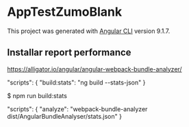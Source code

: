 # AppTestZumoBlank

This project was generated with [Angular CLI](https://github.com/angular/angular-cli) version 9.1.7.

## Installar report performance

https://alligator.io/angular/angular-webpack-bundle-analyzer/

"scripts": {
  "build:stats": "ng build --stats-json"
}

$ npm run build:stats


"scripts": {
  "analyze": "webpack-bundle-analyzer dist/AngularBundleAnalyser/stats.json"
}